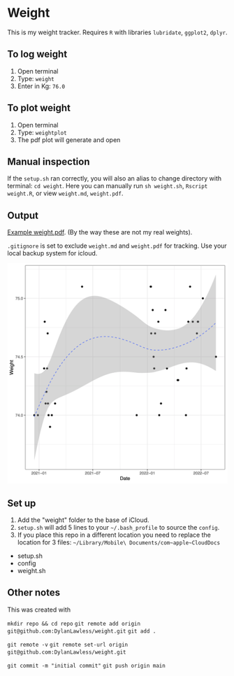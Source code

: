 # Weight
This is my weight tracker.
Requires `R` with libraries `lubridate`, `ggplot2`, `dplyr`.

## To log weight

1. Open terminal
2. Type: `weight`
3. Enter in Kg: `76.0`

## To plot weight

1. Open terminal
2. Type: `weightplot`
3. The pdf plot will generate and open

## Manual inspection
If the `setup.sh` ran correctly, you will also an alias to change directory with terminal: `cd weight`.
Here you can manually run `sh weight.sh`, `Rscript weight.R`, or view `weight.md`, `weight.pdf`.

## Output
[Example weight.pdf](weight_example.pdf).
(By the way these are not my real weights).

`.gitignore` is set to exclude `weight.md` and `weight.pdf` for tracking. 
Use your local backup system for icloud.

![Weight plot example](weight_example.png?raw=true "Title")

## Set up
1. Add the "weight" folder to the base of iCloud. 
2. `setup.sh` will add 5 lines to your `~/.bash_profile` to source the `config`.
3. If you place this repo in a different location you need to replace the location for 3 files:
`~/Library/Mobile\ Documents/com~apple~CloudDocs`

* setup.sh
* config
* weight.sh

## Other notes
This was created with

`mkdir repo && cd repo`
`git remote add origin git@github.com:DylanLawless/weight.git`
`git add .`

`git remote -v`
`git remote set-url origin git@github.com:DylanLawless/weight.git`

`git commit -m "initial commit"`
`git push origin main`


